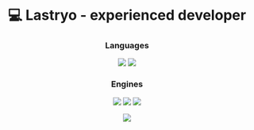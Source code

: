 <h1 align="center">💻 Lastryo - experienced developer </h1>

<div align="center">
  <h3 align="center">Languages</h1>
  <div>
    <img src="https://img.shields.io/badge/C%23-1f232f?style=for-the-badge&logo=sharp&logoColor=99CC00">
    <img src="https://img.shields.io/badge/Rust-1f232f?style=for-the-badge&logo=rust&logoColor=CE412B">
  </div>
  <h3 align="center">Engines</h1>
  <div>
    <img src="https://img.shields.io/badge/Unity-1f232f?style=for-the-badge&logo=unity&logoColor=white">
    <img src="https://img.shields.io/badge/bevy-1f232f.svg?style=for-the-badge&logo=bevy&logoColor=white">
    <img src="https://img.shields.io/badge/Godot-1f232f?style=for-the-badge&logo=godot-engine&logoColor=white">
  </div>
</p>

<p align="center">
  <img src="https://github-readme-stats.vercel.app/api?username=Lastryo&theme=apprentice&show_icons=true&hide_border=true&count_private=true&locale=en">
</p>
